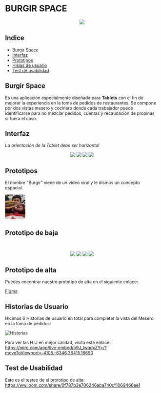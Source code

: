 # BURGIR SPACE

<p align="center">
<img  src="https://i.imgur.com/1tvsB1K.png" width="60%" >
</p>

## Indice

* [Burgir Space](#burgir-space)
* [Interfaz](#interfaz)
* [Prototipos](#prototipos)
* [Hisias de usuario](#historias-de-usuario)
* [Test de usabilidad](#test-de-usabilidad)

## Burgir Space 

Es una aplicación especialmente diseñada para **Tablets** con el fin de mejorar la experiencia en la toma de pedidos de restaurantes. Se compone por dos vistas mesero y cocinero donde cada trabajador puede identificarse para no mezclar pedidos, cuentas y recaudación de propinas si fuera el caso. 

## Interfaz 

*La orientación de la Tablet debe ser horizontal*

<p align="center">
<img  src="https://i.imgur.com/Toum1YY.png" width="45%" >

<img  src="https://i.imgur.com/PeMuyR8.png" width="45%" >

<img  src="https://i.imgur.com/lw8mADg.png" width="45%" >

<img  src="https://i.imgur.com/xB8pMCP.png" width="45%" >
</p>

## Prototipos 

El nombre "Burgir" viene de un video viral y le dismos un concepto espacial. 

<img src="src/burgir.gif" width="13%">

<br>

## Prototipo de baja 

<br>

<p align="center">
<img  src="https://i.imgur.com/KSuV7J5.jpg" width="45%" >

<img  src="https://i.imgur.com/CJH2X9p.jpg" width="45%" >

<img  src="https://i.imgur.com/L29YniY.jpg" width="45%" >

<img  src="https://i.imgur.com/y70MUzC.jpg" width="45%" >

</p>

## Prototipo de alta 

Puedes encontrar nuestro prototipo de alta en el siguiente enlace:

[Figma](https://www.figma.com/file/VegQAycyzVekEFLw07wWUD/Burgir-Space?node-id=97%3A72)


## Historias de Usuario

Hicimos 6 Historias de usuario en total para completar la vista del Mesero en la toma de pedidos:

![Historias](https://i.imgur.com/h0Yd0qX.jpg)


Para ver las H.U en mejor calidad, visita este enlace:
https://miro.com/app/live-embed/o9J_lwqdxZY=/?moveToViewport=-4105,-6346,36415,16690

## Test de Usabilidad

Este es el testeo de el prototipo de alta:
https://ww.loom.com/share/0f787b3e706246aba740cf1069466ee1












